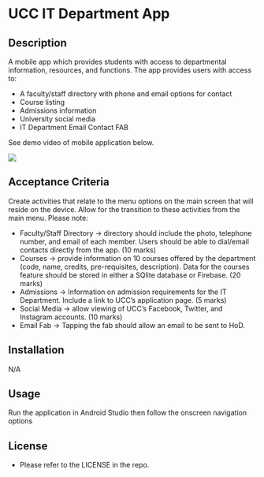 # UCC IT Department App

## Description

A mobile app which provides students with access to departmental information, resources, and functions. The
app provides users with access to:

* A faculty/staff directory with phone and email options for contact
* Course listing
* Admissions information
* University social media
* IT Department Email Contact FAB

See demo video of mobile application below.

![](images/App%20Recording_1.gif)

## Acceptance Criteria

Create activities that relate to the menu options on the main screen that will reside on the device.
Allow for the transition to these activities from the main menu. Please note:

* Faculty/Staff Directory -> directory should include the photo, telephone number, and email of each member.
Users should be able to dial/email contacts directly from the app. (10 marks)
* Courses -> provide information on 10 courses offered by the department (code, name, credits, pre-requisites,
description). Data for the courses feature should be stored in either a SQlite database or Firebase. (20 marks)
* Admissions -> Information on admission requirements for the IT Department. Include a link to UCC’s
application page. (5 marks)
* Social Media -> allow viewing of UCC’s Facebook, Twitter, and Instagram accounts. (10 marks)
* Email Fab -> Tapping the fab should allow an email to be sent to HoD.

## Installation

N/A

## Usage

Run the application in Android Studio then follow the onscreen navigation options

## License
- Please refer to the LICENSE in the repo.


